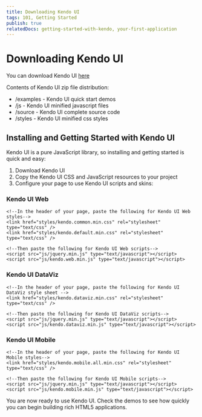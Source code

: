 ```yaml
---
title: Downloading Kendo UI
tags: 101, Getting Started
publish: true
relatedDocs: getting-started-with-kendo, your-first-application
---
```


# Downloading Kendo UI

You can download Kendo UI [here](http://www.kendoui.com/download)

Contents of Kendo UI zip file distribution:

* /examples - Kendo UI quick start demos
* /js - Kendo UI minified javascript files
* /source - Kendo UI complete source code
* /styles - Kendo UI minified css styles

## Installing and Getting Started with Kendo UI

Kendo UI is a pure JavaScript library, so installing and getting started is quick and easy:

1. Download Kendo UI
2. Copy the Kendo UI CSS and JavaScript resources to your project
3. Configure your page to use Kendo UI scripts and skins:  

### Kendo UI Web

    <!--In the header of your page, paste the following for Kendo UI Web styles-->
    <link href="styles/kendo.common.min.css" rel="stylesheet" type="text/css" />
    <link href="styles/kendo.default.min.css" rel="stylesheet" type="text/css" />

    <!--Then paste the following for Kendo UI Web scripts-->
    <script src="js/jquery.min.js" type="text/javascript"></script>
    <script src="js/kendo.web.min.js" type="text/javascript"></script>

### Kendo UI DataViz

    <!--In the header of your page, paste the following for Kendo UI DataViz style sheet -->
    <link href="styles/kendo.dataviz.min.css" rel="stylesheet" type="text/css" />

    <!--Then paste the following for Kendo UI DataViz scripts-->
    <script src="js/jquery.min.js" type="text/javascript"></script>
    <script src="js/kendo.dataviz.min.js" type="text/javascript"></script>

### Kendo UI Mobile

    <!--In the header of your page, paste the following for Kendo UI Mobile styles-->
    <link href="styles/kendo.mobile.all.min.css" rel="stylesheet" type="text/css" />

    <!--Then paste the following for Kendo UI Mobile scripts-->
    <script src="js/jquery.min.js" type="text/javascript"></script>
    <script src="js/kendo.mobile.min.js" type="text/javascript"></script>
    
You are now ready to use Kendo UI. Check the demos to see how quickly you can begin building rich HTML5 applications.